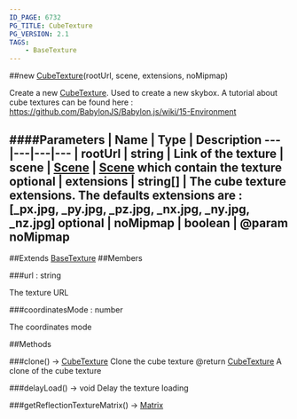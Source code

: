 ```yaml
---
ID_PAGE: 6732
PG_TITLE: CubeTexture
PG_VERSION: 2.1
TAGS:
    - BaseTexture
---
```

##new [CubeTexture](page.php?p=6732)(rootUrl, scene, extensions, noMipmap)



Create a new [CubeTexture](page.php?p=6732). Used to create a new skybox.
A tutorial about cube textures  can be found here : https://github.com/BabylonJS/Babylon.js/wiki/15-Environment




####Parameters
 | Name | Type | Description
---|---|---|---
 | rootUrl | string | Link of the texture
 | scene | [Scene](page.php?p=6662) | [Scene](page.php?p=6662) which contain the texture
optional | extensions | string[] | The cube texture extensions. The defaults extensions are : [_px.jpg, _py.jpg, _pz.jpg, _nx.jpg, _ny.jpg, _nz.jpg]
optional | noMipmap | boolean | @param noMipmap
---

##Extends
 [BaseTexture](page.php?p=6731)
##Members

###url : string




The texture URL



###coordinatesMode : number




The coordinates mode











##Methods

###clone() &rarr; [CubeTexture](page.php?p=6732)
Clone the cube texture
@return [CubeTexture](page.php?p=6732) A clone of the cube texture






###delayLoad() &rarr; void
Delay the texture loading






###getReflectionTextureMatrix() &rarr; [Matrix](page.php?p=6754)

